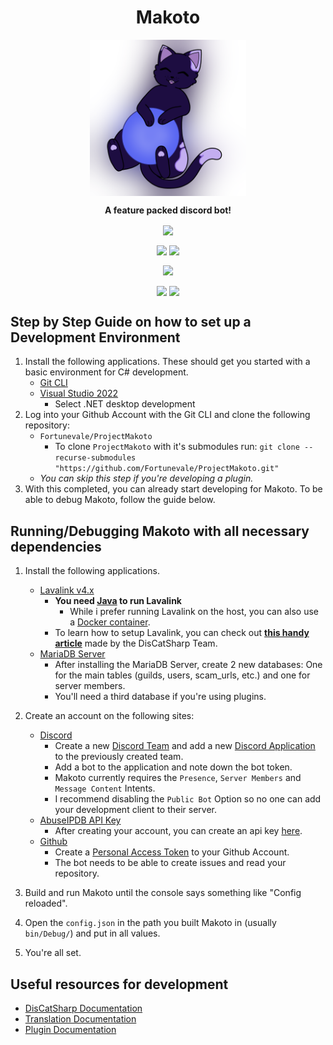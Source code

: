 <h1 align="center">Makoto</h1>
<p align="center"><img src="ProjectMakoto/Assets/Prod.png" width=250 align="center"></p>
<p align="center" style="font-weight:bold;">A feature packed discord bot!</p>

<p align="center"><img src="https://github.com/Fortunevale/ProjectMakoto/actions/workflows/dev.yml/badge.svg?branch=dev" align="center">
<p align="center"><img src="https://img.shields.io/github/contributors/Fortunevale/ProjectMakoto" align="center"> <img src="https://img.shields.io/github/issues-raw/Fortunevale/ProjectMakoto" align="center"></p>
<p align="center"><img src="https://wakatime.com/badge/github/Fortunevale/ProjectMakoto.svg" align="center"></p>

<p align="center"><img src="https://img.shields.io/github/stars/Fortunevale/ProjectMakoto?style=social" align="center"> <img src="https://img.shields.io/github/watchers/Fortunevale/ProjectMakoto?style=social" align="center"></p>

## Step by Step Guide on how to set up a Development Environment

1. Install the following applications. These should get you started with a basic environment for C# development.
    - [Git CLI](https://www.git-scm.com/downloads)
    - [Visual Studio 2022](https://visualstudio.microsoft.com/vs/)
        - Select .NET desktop development
2. Log into your Github Account with the Git CLI and clone the following repository:
    - `Fortunevale/ProjectMakoto`
        - To clone `ProjectMakoto` with it's submodules run: `git clone --recurse-submodules "https://github.com/Fortunevale/ProjectMakoto.git"`
    - _You can skip this step if you're developing a plugin._
3. With this completed, you can already start developing for Makoto. To be able to debug Makoto, follow the guide below.

## Running/Debugging Makoto with all necessary dependencies

1. Install the following applications.
    - [Lavalink v4.x](https://github.com/freyacodes/Lavalink)
        - **You need [Java](https://jdk.java.net/18/) to run Lavalink**
            - While i prefer running Lavalink on the host, you can also use a [Docker container](https://github.com/lavalink-devs/Lavalink#docker).
        - To learn how to setup Lavalink, you can check out **[this handy article](https://docs.dcs.aitsys.dev/articles/modules/audio/lavalink_v4/setup)** made by the DisCatSharp Team.
    - [MariaDB Server](https://mariadb.org/download/)
        - After installing the MariaDB Server, create 2 new databases: One for the main tables (guilds, users, scam_urls, etc.) and one for server members.
        - You'll need a third database if you're using plugins.

2. Create an account on the following sites:
    - [Discord](https://discord.com)
        - Create a new [Discord Team](https://discord.com/developers/teams) and add a new [Discord Application](https://discord.com/developers/applications/) to the previously created team.
        - Add a bot to the application and note down the bot token.
        - Makoto currently requires the `Presence`, `Server Members` and `Message Content` Intents.
        - I recommend disabling the `Public Bot` Option so no one can add your development client to their server.
    - [AbuseIPDB API Key](https://www.abuseipdb.com/account)
        - After creating your account, you can create an api key [here](https://www.abuseipdb.com/account/api).
    - [Github](https://github.com/)
        - Create a [Personal Access Token](https://github.com/settings/tokens) to your Github Account.
        - The bot needs to be able to create issues and read your repository.
3. Build and run Makoto until the console says something like "Config reloaded".
4. Open the `config.json` in the path you built Makoto in (usually `bin/Debug/`) and put in all values.
5. You're all set.

## Useful resources for development

- [DisCatSharp Documentation](https://docs.dcs.aitsys.dev/articles/preamble.html)
- [Translation Documentation](TRANSLATING.md)
- [Plugin Documentation](PLUGINS.md)